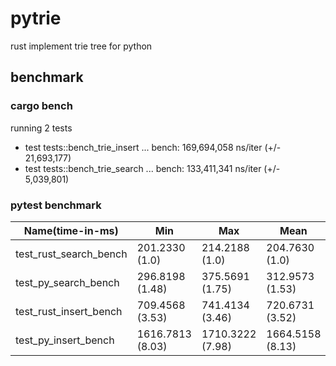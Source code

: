 # pytrie
rust implement trie tree for python

## benchmark

### cargo bench

running 2 tests
 - test tests::bench_trie_insert ... bench: 169,694,058 ns/iter (+/- 21,693,177)
 - test tests::bench_trie_search ... bench: 133,411,341 ns/iter (+/- 5,039,801)

### pytest benchmark

| Name(time-in-ms)       | Min              | Max              | Mean             | StdDev         | Median           | IQR             | Outliers | OPS           | Rounds | Iterations |
| ---------------------- | ---------------- | ---------------- | ---------------- | -------------- | ---------------- | --------------- | -------- | ------------- | ------ | ---------- |
| test_rust_search_bench | 201.2330 (1.0)   | 214.2188 (1.0)   | 204.7630 (1.0)   | 5.3720 (1.0)   | 202.5812 (1.0)   | 4.6662 (1.0)    | 1-1      | 4.8837 (1.0)  | 5      | 1          |
| test_py_search_bench   | 296.8198 (1.48)  | 375.5691 (1.75)  | 312.9573 (1.53)  | 35.0031 (6.52) | 297.5955 (1.47)  | 20.2001 (4.33)  | 1-1      | 3.1953 (0.65) | 5      | 1          |
| test_rust_insert_bench | 709.4568 (3.53)  | 741.4134 (3.46)  | 720.6731 (3.52)  | 13.3778 (2.49) | 713.8737 (3.52)  | 19.1110 (4.10)  | 1-0      | 1.3876 (0.28) | 5      | 1          |
| test_py_insert_bench   | 1616.7813 (8.03) | 1710.3222 (7.98) | 1664.5158 (8.13) | 36.2490 (6.75) | 1660.7923 (8.20) | 54.2961 (11.64) | 2-0      | 0.6008 (0.12) | 5      | 1          |

